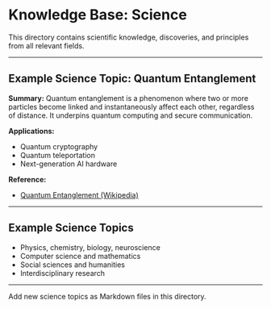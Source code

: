 # Knowledge Base: Science

This directory contains scientific knowledge, discoveries, and principles from all relevant fields.

---

## Example Science Topic: Quantum Entanglement

**Summary:**
Quantum entanglement is a phenomenon where two or more particles become linked and instantaneously affect each other, regardless of distance. It underpins quantum computing and secure communication.

**Applications:**
- Quantum cryptography
- Quantum teleportation
- Next-generation AI hardware

**Reference:**
- [Quantum Entanglement (Wikipedia)](https://en.wikipedia.org/wiki/Quantum_entanglement)

---

## Example Science Topics
- Physics, chemistry, biology, neuroscience
- Computer science and mathematics
- Social sciences and humanities
- Interdisciplinary research

---
Add new science topics as Markdown files in this directory.
